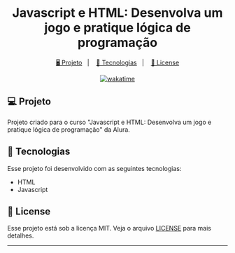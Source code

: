 <h1 align="center">
  Javascript e HTML: Desenvolva um jogo e pratique lógica de programação
</h1>

<p align="center">
  <a href="#-projeto">🖥️ Projeto</a>&nbsp;&nbsp;&nbsp;|&nbsp;&nbsp;&nbsp;
  <a href="#-tecnologias">🚀 Tecnologias</a>&nbsp;&nbsp;&nbsp;|&nbsp;&nbsp;&nbsp;
  <a href="#-license">📝 License</a>
</p>

<p align="center">
<a href="https://wakatime.com/badge/user/68660678-6b86-4b78-98df-f5f41a37e1bc/project/82d84bf5-759a-44c3-96ab-3704f21c8955"><img src="https://wakatime.com/badge/user/68660678-6b86-4b78-98df-f5f41a37e1bc/project/82d84bf5-759a-44c3-96ab-3704f21c8955.svg" alt="wakatime"></a>
</p>

## 💻 Projeto

Projeto criado para o curso "Javascript e HTML: Desenvolva um jogo e pratique lógica de programação" da Alura.

## 🚀 Tecnologias

Esse projeto foi desenvolvido com as seguintes tecnologias:

- HTML
- Javascript

## 📝 License

Esse projeto está sob a licença MIT. Veja o arquivo [LICENSE](LICENSE) para mais detalhes.

---
